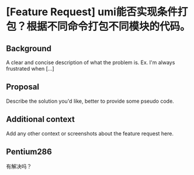 # [Feature Request] umi能否实现条件打包？根据不同命令打包不同模块的代码。

## Background

A clear and concise description of what the problem is. Ex. I'm always frustrated when [...]

## Proposal

Describe the solution you'd like, better to provide some pseudo code.

## Additional context

Add any other context or screenshots about the feature request here.

## Pentium286

有解决吗？
